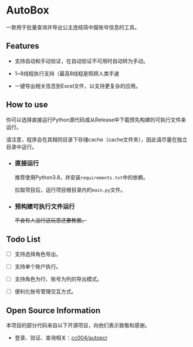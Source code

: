 # AutoBox


一款用于批量查询并导出公主连结简中服账号信息的工具。

## Features

- 支持自动和手动验证，在自动验证不可用时自动转为手动。
  
- 1~8线程执行支持（最高8线程是照顾人类手速
  
- 一键导出相关信息到Excel文件，以支持更复杂的应用。
  

## How to use

你可以选择直接运行Python源代码或从Release中下载预先构建的可执行文件来运行。

请注意，程序会在其相同目录下存储cache（cache文件夹），因此请尽量在独立目录中运行。

- ### 直接运行
  
  推荐使用Python3.8，并安装`requirements.txt`中的依赖。
  
  拉取项目后，运行项目根目录内的`main.py`文件。
  
- ### 预构建可执行文件运行
  
  ~~不会有人运行这玩意还要教罢。~~
  

## Todo List

- [ ] 支持选择角色导出。
  
- [ ] 支持单个账户执行。
  
- [ ] 支持角色为行、账号为列的导出模式。
  
- [ ] 便利化账号管理交互方式。
  

## Open Source Information

本项目的部分代码来自以下开源项目，向他们表示致敬和感谢。

- 登录、验证、查询相关：[cc004/autopcr](https://github.com/cc004/autopcr)
